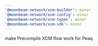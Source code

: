 ```yaml
---
'@moonbeam-network/xcm-builder': minor
'@moonbeam-network/xcm-config': minor
'@moonbeam-network/xcm-types': minor
'@moonbeam-network/xcm-sdk': minor
---
```


make Precompile XCM flow work for Peaq

